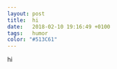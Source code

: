 ```yaml
---
layout: post
title:  hi
date:   2018-02-10 19:16:49 +0100
tags:   humor
color: "#513C61"
---
```


hi

